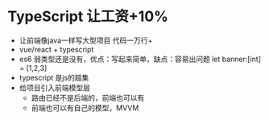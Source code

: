 # TypeScript 让工资+10%
- 让前端像java一样写大型项目  代码一万行+
- vue/react + typescript 
- es6
   弱类型还是没有，优点：写起来简单，缺点：容易出问题
   let banner:[int] = [1,2,3]
- typescript 是js的超集
- 给项目引入前端模型层
   - 路由已经不是后端的，前端也可以有
   - 前端也可以有自己的模型，MVVM
